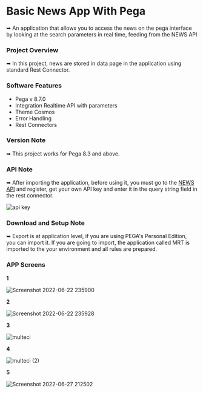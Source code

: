 # Basic News App With Pega

➥ An application that allows you to access the news on the pega interface by looking at the search parameters in real time, feeding from the NEWS API

<h3> Project Overview </h3>
➥ In this project, news are stored in data page in the application using standard Rest Connector.
<h3> Software Features </h3>
<ul>
        <li>Pega v 8.7.0</li>
        <li>Integration Realtime API with parameters</li>
        <li>Theme Cosmos</li>
        <li>Error Handling</li>
        <li>Rest Connectors</li>
</ul>

<h3> Version Note </h3>
➥ This project works for Pega 8.3 and above.

<h3> API Note </h3>
➥ After importing the application, before using it, you must go to the <a href="https://newsapi.org/">NEWS API</a> and register, get your own API key and enter it in the query string field in the rest connector.

![api key](https://user-images.githubusercontent.com/58748375/176008125-06c4d84a-bee6-4920-a32c-b4382165cc21.png)

<h3> Download and Setup Note </h3>
➥ Export is at application level, if you are using PEGA's Personal Edition, you can import it. If you are going to import, the application called MRT is imported to the your environment and all rules are prepared.

<h3> APP Screens</h3>

<b> 1 </b>

![Screenshot 2022-06-22 235900](https://user-images.githubusercontent.com/58748375/176008827-0e8c99f2-f135-43db-acce-91c4b20bce30.png)

<b> 2 </b>
        
![Screenshot 2022-06-22 235928](https://user-images.githubusercontent.com/58748375/176008957-593418ab-81a6-4585-bf24-21a7ee5459e6.png)

<b> 3 </b>

![multeci](https://user-images.githubusercontent.com/58748375/176008977-8415bac6-f1f9-48d2-8d79-f292a5255ad4.png)

<b> 4 </b>

![multeci (2)](https://user-images.githubusercontent.com/58748375/176008980-9251b73e-f72d-41a3-9aed-1572a9cbfb2f.png)

<b> 5 </b>

![Screenshot 2022-06-27 212502](https://user-images.githubusercontent.com/58748375/176010157-d512d80c-a932-40fd-a8e9-8e5f05c116df.png)

